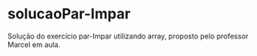 # solucaoPar-Impar
Solução do exercício par-Impar utilizando array, proposto pelo professor Marcel em aula.
